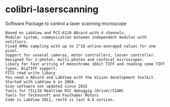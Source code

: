 # colibri-laserscanning
Software Package to control a laser scanning microscope

    Based on LabView and PCI-6110 ADcard with 4 channels.
    Modular system, communication between independent modules with notifiers.
    Fixed 4MHz sampling with up to 2^16 online-averaged values for one pixel.
    Support for several cameras, motor controllers, lasser controller.
    Designed for 2-photon, multi-photon and confocal microscopes.
    Libary for fast writing of monochrome 16bit TIFF and reading some TIFF types. BigTIFF support.
    FITS read write libary
    You need a ADcard and LabView with the Vision development toolkit.
    Started with LabView 6 in 2004.
    Scan software not updated since 2015
    Tools for TILLID Realtime RIC debuggig (Driver/SIAM)
    Tools for Technosoft and Faulhaber Motors	
    Code is LabView 2011, rev74 is last 8.6 version.
